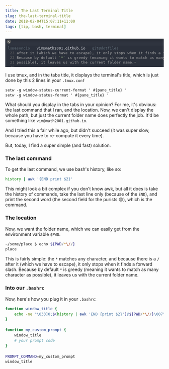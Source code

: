 ```yaml
---
title: The Last Terminal Title
slug: the-last-terminal-title
date: 2018-02-04T15:07:11+11:00
tags: [tip, bash, terminal]
---
```


![ls@asyncio   vim@math2001.github.io   git@dotfiles](/img/tmux-title.png)

I use tmux, and in the tabs title, it displays the terminal's title, which is
just done by this 2 lines in your `.tmux.conf` <!--more-->

```
setw -g window-status-current-format ' #{pane_title} '
setw -g window-status-format ' #{pane_title} '
```

What should you display in the tabs in your opinion? For me, it's obvious: the
last command that I ran, and the location. Now, we can't display the whole path,
but just the current folder name does perfectly the job. It'd be something like
`vim@math2001.github.io`.

And I tried this a fair while ago, but didn't succeed (it was super slow,
because you have to re-compute it every time).

But, today, I find a super simple (and fast) solution.

### The last command

To get the last command, we use bash's history, like so:

```bash
history | awk '{END print $2}'
```

This might look a bit complex if you don't know awk, but all it does is take the
history of commands, take the last line only (because of the `END`), and print
the second word (the second field for the purists :smile:), which is the
command.

### The location

Now, we want the folder name, which we can easily get from the environment
variable `$PWD`.

```bash
~/some/place $ echo ${PWD/*\//}
place
```

This is fairly simple: the `*` matches any character, and because there is a `/`
after it (which we have to escape), it only stops when it finds a forward slash.
Because by default `*` is greedy (meaning it wants to match as many character as
possible), it leaves us with the current folder name.

### Into our `.bashrc`

Now, here's how you plug it in your `.bashrc`:

```bash
function window_title {
    echo -ne "\033]0;$(history | awk 'END {print $2}')@${PWD/*\//}\007"
}

function my_custom_prompt {
    window_title
    # your prompt code
}

PROMPT_COMMAND=my_custom_prompt
window_title
```
